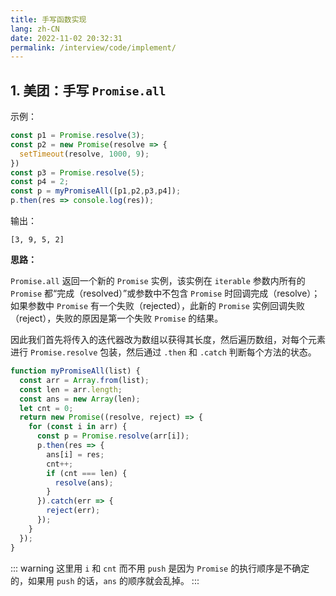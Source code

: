 ```yaml
---
title: 手写函数实现
lang: zh-CN
date: 2022-11-02 20:32:31
permalink: /interview/code/implement/
---
```


## 1. 美团：手写 `Promise.all`

示例：

```javascript
const p1 = Promise.resolve(3);
const p2 = new Promise(resolve => {
  setTimeout(resolve, 1000, 9);
})
const p3 = Promise.resolve(5);
const p4 = 2;
const p = myPromiseAll([p1,p2,p3,p4]);
p.then(res => console.log(res));
```

输出：

```
[3, 9, 5, 2]
```

**思路：**

`Promise.all` 返回一个新的 `Promise` 实例，该实例在 `iterable` 参数内所有的 `Promise` 都“完成（resolved）”或参数中不包含 `Promise` 时回调完成（resolve）；如果参数中 `Promise` 有一个失败（rejected），此新的 `Promise` 实例回调失败（reject），失败的原因是第一个失败 `Promise` 的结果。

因此我们首先将传入的迭代器改为数组以获得其长度，然后遍历数组，对每个元素进行 `Promise.resolve` 包装，然后通过 `.then` 和 `.catch` 判断每个方法的状态。

```javascript
function myPromiseAll(list) {
  const arr = Array.from(list);
  const len = arr.length;
  const ans = new Array(len);
  let cnt = 0;
  return new Promise((resolve, reject) => {
    for (const i in arr) {
      const p = Promise.resolve(arr[i]);
      p.then(res => {
        ans[i] = res;
        cnt++;
        if (cnt === len) {
          resolve(ans);
        }
      }).catch(err => {
        reject(err);
      });
    }
  });
}
```

::: warning
这里用 `i` 和 `cnt` 而不用 `push` 是因为 `Promise` 的执行顺序是不确定的，如果用 `push` 的话，`ans` 的顺序就会乱掉。
:::
